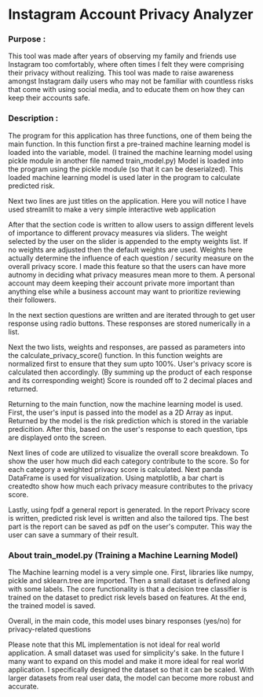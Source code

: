 # Instagram Account Privacy Analyzer

### Purpose : 
This tool was made after years of observing my family and friends use Instagram too comfortably, where often times I felt they were
comprising their privacy without realizing. This tool was made to raise awareness amongst Instagram daily users who may not be
familiar with countless risks that come with using social media, and to educate them on how they can keep their accounts safe.

### Description :

The program for this application has three functions, one of them being the main function. In this function first a pre-trained
machine learning model is loaded into the variable, model. (I trained the machine learning model using pickle module in another file
named train_model.py) Model is loaded into the program using the pickle module (so that it can be deserialzed). This loaded machine
learning model is used later in the program to calculate predicted risk.

Next two lines are just titles on the application. Here you will notice I have used streamlit to make a very simple interactive
web application

After that the section code is written to allow users to assign different levels of importance to different provacy measures via sliders.
The weight selected by the user on the slider is appended to the empty weights list. If no weights are adjusted then the default
weights are used. Weights here actually determine the influence of each question / security measure on the overall privacy score.
I made this feature so that the users can have more autnomy in deciding what privacy measures mean more to them. A personal account may
deem keeping their account private more important than anything else while a business account may want to prioritize reviewing their
followers.

In the next section questions are written and are iterated through to get user response using radio buttons. These responses are
stored numerically in a list.

Next the two lists, weights and responses, are passed as parameters into the calculate_privacy_score() function. In this function
weights are normalized first to ensure that they sum upto 100%. User's privacy score is calculated then accordingly. (By summing up
the product of each response and its corresponding weight) Score is rounded off to 2 decimal places and returned.

Returning to the main function, now the machine learning model is used. First, the user's input is passed into the model as a 2D
Array as input. Returned by the model is the risk prediction which is stored in the variable predicition. After this, based on the user's
response to each question, tips are displayed onto the screen.

Next lines of code are utilized to visualize the overall score breakdown. To show the user how much did each category contribute to the
score. So for each category a weighted privacy score is calculated. Next panda DataFrame is used for visualization. Using matplotlib, a bar
chart is createdto show how much each privacy measure contributes to the privacy score.

Lastly, using fpdf a general report is generated. In the report Privacy score is written, predicted risk level is written and also the tailored
tips. The best part is the report can be saved as pdf on the user's computer. This way the user can save a summary of their result.

### About train_model.py (Training a Machine Learning Model)

The Machine learning model is a very simple one. First, libraries like numpy, pickle and sklearn.tree are imported. Then a small dataset
is defined along with some labels. The core functionality is that a decision tree classifier is trained on the dataset to predict risk levels
based on features. At the end, the trained model is saved.

Overall, in the main code, this model uses binary responses (yes/no) for privacy-related questions

Please note that this ML implementation is not ideal for real world application. A small dataset was used for simplicity's sake.
In the future I many want to expand on this model and make it more ideal for real world application. I specifically designed the dataset
so that it can be scaled. With larger datasets from real user data, the model can become more robust and accurate.

